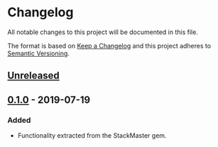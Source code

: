 # Changelog

All notable changes to this project will be documented in this file.

The format is based on [Keep a Changelog](http://keepachangelog.com/en/1.0.0/)
and this project adheres to [Semantic Versioning](http://semver.org/spec/v2.0.0.html).

## [Unreleased]

[Unreleased]: https://github.com/envato/stack_master-gpg_parameter_resolver/compare/v0.1.0...HEAD

## [0.1.0] - 2019-07-19
### Added

- Functionality extracted from the StackMaster gem.

[0.1.0]: https://github.com/envato/stack_master-gpg_parameter_resolver/tree/v0.1.0
